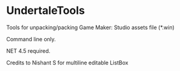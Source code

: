 # UndertaleTools
Tools for unpacking/packing Game Maker: Studio assets file (*.win)

Command line only.

NET 4.5 required.

Credits to Nishant S for multiline editable ListBox
